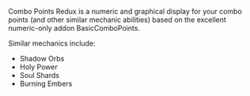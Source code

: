 Combo Points Redux is a numeric and graphical display for your combo points (and other similar mechanic abilities) based on the excellent numeric-only addon BasicComboPoints.

Similar mechanics include:
* Shadow Orbs
* Holy Power
* Soul Shards
* Burning Embers
